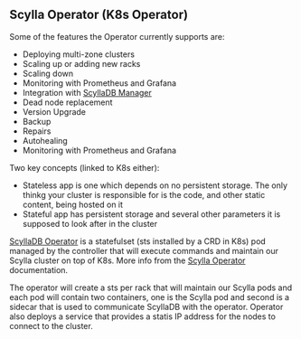 ## Scylla Operator (K8s Operator)

Some of the features the Operator currently supports are:

- Deploying multi-zone clusters
- Scaling up or adding new racks
- Scaling down
- Monitoring with Prometheus and Grafana
- Integration with [ScyllaDB Manager](https://manager.docs.scylladb.com/stable/)
- Dead node replacement
- Version Upgrade
- Backup
- Repairs
- Autohealing
- Monitoring with Prometheus and Grafana

Two key concepts (linked to K8s either):
- Stateless app is one which depends on no persistent storage. The only thinkg your cluster is responsible for is the code, and other static content, being hosted on it
- Stateful app has persistent storage and several other parameters it is supposed to look after in the cluster

[ScyllaDB Operator](https://github.com/scylladb/scylla-operator) is a statefulset (sts installed by a CRD in K8s) pod managed by the controller that will execute commands and maintain our Scylla cluster on top of K8s. More info from the [Scylla Operator](https://operator.docs.scylladb.com/stable/) documentation.

The operator will create a sts per rack that will maintain our Scylla pods and each pod will contain two containers, one is the Scylla pod and second is a sidecar that is used to communicate ScyllaDB with the operator. Operator also deploys a service that provides a statis IP address for the nodes to connect to the cluster.
